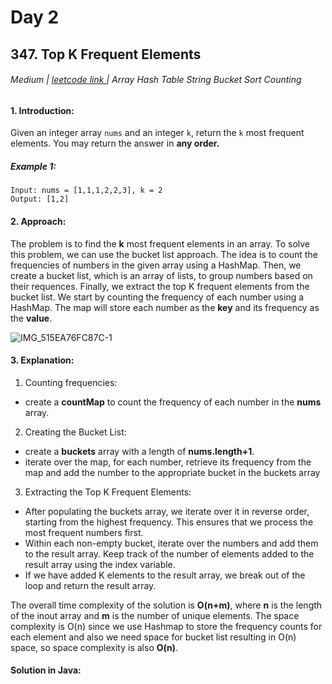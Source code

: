 # Day 2 

## 347. Top K Frequent Elements
###### Medium  | <a href="https://leetcode.com/problems/group-anagrams/description/">leetcode link </a> | Array Hash Table String Bucket Sort Counting



#### 1. Introduction:

Given an integer array ```nums``` and an integer ```k```, return the ```k``` most frequent elements. You may return the answer in **any order.**

##### Example 1:
````
Input: nums = [1,1,1,2,2,3], k = 2
Output: [1,2]
````

#### 2. Approach:
The problem is to find the **k** most frequent elements in an array. To solve this problem, we can use the bucket list approach. The idea is to count the frequencies of numbers in the given array using a HashMap. Then, we create a bucket list, which is an array of lists, to group numbers based on their requences. Finally, we extract the top K frequent elements from the bucket list. We start by counting the frequency of each number using a HashMap. The map will store each number as the **key** and its frequency as the **value**. 

![IMG_515EA76FC87C-1](https://github.com/Kumushai9919/Daily-Leetcode-Challenge-/assets/83897840/c7c56a02-60e7-4a01-94bf-cf94fbb98fe6)


#### 3. Explanation:

1. Counting frequencies:
- create a **countMap** to count the frequency of each number in the **nums** array.
   
2. Creating the Bucket List:
- create a **buckets** array with a length of **nums.length+1**.
- iterate over the map, for each number, retrieve its frequency from the map and add the number to the appropriate bucket in the buckets array
 
   
3. Extracting the Top K Frequent Elements:
- After populating the buckets array, we iterate over it in reverse order, starting from the highest frequency. This ensures that we process the most frequent numbers first.
- Within each non-empty bucket, iterate over the numbers and add them to the result array. Keep track of the number of elements added to the result array using the index variable.
- If we have added K elements to the result array, we break out of the loop and return the result array.

The overall time complexity of the solution is **O(n+m)**, where **n** is the length of the inout array and **m** is the number of unique elements.
The space complexity is O(n) since we use Hashmap to store the frequency counts for each element and also we need space for bucket list resulting in O(n) space, so space complexity is also **O(n)**.

 
#### Solution in Java:
